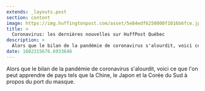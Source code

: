 ```yaml
--- 
extends: _layouts.post 
section: content 
image: https://img.huffingtonpost.com/asset/5e84edf6250000f1016b6fce.jpeg 
title: > 
  Coronavirus: les dernières nouvelles sur HuffPost Québec 
description: > 
  Alors que le bilan de la pandémie de coronavirus s'alourdit, voici ce que l'on peut apprendre de pays tels que la Chine, le Japon et la Corée du Sud à propos du port du masque. 
date: 1602315676.6933646 
--- 
```

Alors que le bilan de la pandémie de coronavirus s'alourdit, voici ce que l'on peut apprendre de pays tels que la Chine, le Japon et la Corée du Sud à propos du port du masque.